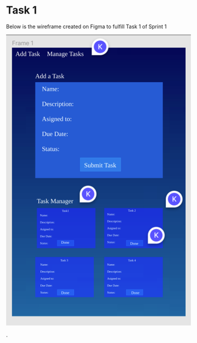 # Task 1
Below is the wireframe created on Figma to fulfill Task 1 of Sprint 1

![](css/images/Figma-wireframe.png)

.
